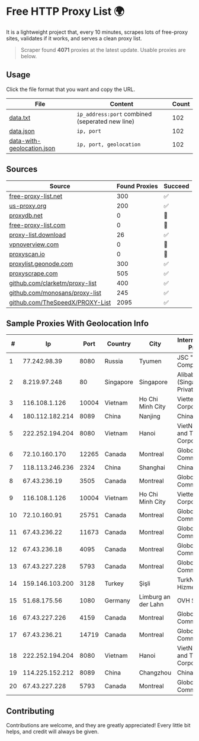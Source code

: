 
# Free HTTP Proxy List 🌍

It is a lightweight project that, every 10 minutes, scrapes lots of free-proxy sites, validates if it works, and serves a clean proxy list.


> Scraper found **4071** proxies at the latest update. Usable proxies are below.

## Usage

Click the file format that you want and copy the URL.


|File|Content|Count|
|----|-------|-----|
|[data.txt](https://raw.githubusercontent.com/themiralay/Proxy-List-World/master/data.txt)|`ip_address:port` combined (seperated new line)|102|
|[data.json](https://raw.githubusercontent.com/themiralay/Proxy-List-World/master/data.json)|`ip, port`|102|
|[data-with-geolocation.json](https://raw.githubusercontent.com/themiralay/Proxy-List-World/master/data-with-geolocation.json)|`ip, port, geolocation`|102|

## Sources

|Source|Found Proxies|Succeed|
|------|-------------|-------|
|[free-proxy-list.net](https://free-proxy-list.net)|300|✅|
|[us-proxy.org](https://www.us-proxy.org)|200|✅|
|[proxydb.net](http://proxydb.net)|0|🚫|
|[free-proxy-list.com](https://free-proxy-list.com/?page=&port=&type%5B%5D=http&type%5B%5D=https&up_time=0&search=Search)|0|🚫|
|[proxy-list.download](https://www.proxy-list.download/HTTP)|26|✅|
|[vpnoverview.com](https://vpnoverview.com/privacy/anonymous-browsing/free-proxy-servers)|0|🚫|
|[proxyscan.io](https://www.proxyscan.io)|0|🚫|
|[proxylist.geonode.com](https://proxylist.geonode.com/api/proxy-list?limit=300&page=1&sort_by=lastChecked&sort_type=desc&protocols=http,https)|300|✅|
|[proxyscrape.com](https://api.proxyscrape.com/v2/?request=displayproxies&protocol=http&timeout=10000&country=all&ssl=all&anonymity=all)|505|✅|
|[github.com/clarketm/proxy-list](https://raw.githubusercontent.com/clarketm/proxy-list/master/proxy-list-raw.txt)|400|✅|
|[github.com/monosans/proxy-list](https://raw.githubusercontent.com/monosans/proxy-list/main/proxies/http.txt)|245|✅|
|[github.com/TheSpeedX/PROXY-List](https://raw.githubusercontent.com/TheSpeedX/PROXY-List/master/http.txt)|2095|✅|


## Sample Proxies With Geolocation Info

|#|Ip|Port|Country|City|Internet Service Provider|
|-|--|----|-------|----|-------------------------|
|1|77.242.98.39|8080|Russia|Tyumen|JSC "Russian Company" LIR|
|2|8.219.97.248|80|Singapore|Singapore|Alibaba Cloud (Singapore) Private Limited|
|3|116.108.1.126|10004|Vietnam|Ho Chi Minh City|Viettel Corporation|
|4|180.112.182.214|8089|China|Nanjing|Chinanet|
|5|222.252.194.204|8080|Vietnam|Hanoi|VietNam Post and Telecom Corporation|
|6|72.10.160.170|12265|Canada|Montreal|GloboTech Communications|
|7|118.113.246.236|2324|China|Shanghai|Chinanet|
|8|67.43.236.19|3505|Canada|Montreal|GloboTech Communications|
|9|116.108.1.126|10004|Vietnam|Ho Chi Minh City|Viettel Corporation|
|10|72.10.160.91|25751|Canada|Montreal|GloboTech Communications|
|11|67.43.236.22|11673|Canada|Montreal|GloboTech Communications|
|12|67.43.236.18|4095|Canada|Montreal|GloboTech Communications|
|13|67.43.227.228|5793|Canada|Montreal|GloboTech Communications|
|14|159.146.103.200|3128|Turkey|Şişli|TurkNet Iletisim Hizmetleri|
|15|51.68.175.56|1080|Germany|Limburg an der Lahn|OVH SAS|
|16|67.43.227.226|4159|Canada|Montreal|GloboTech Communications|
|17|67.43.236.21|14719|Canada|Montreal|GloboTech Communications|
|18|222.252.194.204|8080|Vietnam|Hanoi|VietNam Post and Telecom Corporation|
|19|114.225.152.212|8089|China|Changzhou|Chinanet|
|20|67.43.227.228|5793|Canada|Montreal|GloboTech Communications|



## Contributing

Contributions are welcome, and they are greatly appreciated! Every
little bit helps, and credit will always be given.

